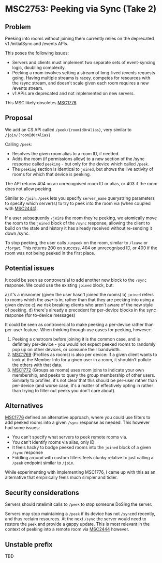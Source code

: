 # MSC2753: Peeking via Sync (Take 2)

## Problem

Peeking into rooms without joining them currently relies on the deprecated v1 /initialSync and /events APIs.

This poses the following issues:

 * Servers and clients must implement two separate sets of event-syncing logic, doubling complexity.
 * Peeking a room involves setting a stream of long-lived /events requests
   going. Having multiple streams is racey, competes for resources with the
   /sync stream, and doesn't scale given each room requires a new /events
   stream.
 * v1 APIs are deprecated and not implemented on new servers.

This MSC likely obsoletes [MSC1776](https://github.com/matrix-org/matrix-doc/pulls/1776).

## Proposal

We add an CS API called `/peek/{roomIdOrAlias}`, very similar to `/join/{roomIdOrAlias}`.

Calling `/peek`:
 * Resolves the given room alias to a room ID, if needed.
 * Adds the room (if permissions allow) to a new section of the /sync response called `peeking` - but only for the device which called `/peek`.
 * The `peeking` section is identical to `joined`, but shows the live activity of rooms for which that device is peeking.

The API returns 404 on an unrecognised room ID or alias, or 403 if the room does not allow peeking.

Similar to `/join`, `/peek` lets you specify `server_name` querystring parameters to specify which server(s) to try to peek into the room via (when coupled with [MSC2444](https://github.com/matrix-org/matrix-doc/pulls/2444)).

If a user subsequently `/join`s the room they're peeking, we atomically move the room to the `joined` block of the `/sync` response, allowing the client to build on the state and history it has already received without re-sending it down /sync.

To stop peeking, the user calls `/unpeek` on the room, similar to `/leave` or `/forget`.  This returns 200 on success, 404 on unrecognised ID, or 400 if the room was not being peeked in the first place.

## Potential issues

It could be seen as controversial to add another new block to the `/sync` response.  We could use the existing `joined` block, but:

 a) it's a misnomer (given the user hasn't joined the rooms)
 b) `joined` refers to rooms which the *user* is in, rather than that they are peeking into using a given device
 c) we risk breaking clients who aren't aware of the new style of peeking.
 d) there's already a precedent for per-device blocks in the sync response (for to-device messages)

It could be seen as controversial to make peeking a per-device rather than per-user feature.  When thinking through use cases for peeking, however:

 1. Peeking a chatroom before joining it is the common case, and is definitely per-device - you would not expect peeked rooms to randomly pop up on other devices, or consume their bandwidth.
 2. [MSC1769](https://github.com/matrix-org/matrix-doc/pulls/1769) (Profiles as rooms) is also per device: if a given client wants to look at the Member Info for a given user in a room, it shouldn't pollute the others with that data.
 3. [MSC1772](https://github.com/matrix-org/matrix-doc/pulls/1772) (Groups as rooms) uses room joins to indicate your own membership, and peeks to query the group membership of other users.  Similarly to profiles, it's not clear that this should be per-user rather than per-device (and worse case, it's a matter of effectively opting in rather than trying to filter out peeks you don't care about).

## Alternatives

[MSC1776](https://github.com/matrix-org/matrix-doc/pulls/1776) defined an alternative approach, where you could use filters to add peeked rooms into a given `/sync` response as needed.  This however had some issues:

 * You can't specify what servers to peek remote rooms via.
 * You can't identify rooms via alias, only ID
 * It feels hacky to bodge peeked rooms into the `joined` block of a given `/sync` response
 * Fiddling around with custom filters feels clunky relative to just calling a `/peek` endpoint similar to `/join`.

While experimenting with implementing MSC1776, I came up with this as an alternative that empirically feels much simpler and tidier.

## Security considerations

Servers should ratelimit calls to `/peek` to stop someone DoSing the server.

Servers may stop maintaining a `/peek` if its device has not `/sync`ed recently, and thus reclaim resources.  At the next `/sync` the server would need to restore the `peek` and provide a gappy update.  This is most relevant in the context of peeking into a remote room via [MSC2444](https://github.com/matrix-org/matrix-doc/pulls/2444) however.

## Unstable prefix

TBD